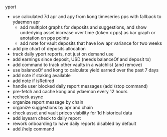yport

- use calculated 7d apr and apy from kong timeseries pps with fallback to ydaemon apr
  - add multiplot graphs for deposits and suggestions, and show underlying asset increase over time (token x pps) as bar graph or anotation on pps points
  - add note for vault deposits that have low apr variance for two weeks
- add pie chart of deposits allocation
- track daily yport reports, not just on demand use
- add earnings since deposit, USD (needs balanceOf and deposit tx)
- add command to track other vaults in a watchlist (and remove)
- use balanceOf and kong to calculate yield earned over the past 7 days
- add note if staking available
- add note if isRetired
- handle user blocked daily report messages (add /stop command)
- pre-fetch and cache kong and ydaemon every 12 hours
- recheck async
- organize report message by chain
- organize suggestions by apr and chain
- check asset and vault prices viability for 1d historical data
- add isyearn check to daily report
- rework onboarding to have daily reports disabled by default
- add /help command
